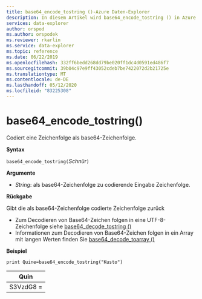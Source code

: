 ```yaml
---
title: base64_encode_tostring ()-Azure Daten-Explorer
description: In diesem Artikel wird base64_encode_tostring () in Azure Daten-Explorer beschrieben.
services: data-explorer
author: orspod
ms.author: orspodek
ms.reviewer: rkarlin
ms.service: data-explorer
ms.topic: reference
ms.date: 06/22/2019
ms.openlocfilehash: 332ff6bedd268dd79be020ff1dc4d0591ed486f7
ms.sourcegitcommit: 39b04c97e9ff43052cdeb7be7422072d2b21725e
ms.translationtype: MT
ms.contentlocale: de-DE
ms.lasthandoff: 05/12/2020
ms.locfileid: "83225308"
---
```

# <a name="base64_encode_tostring"></a>base64_encode_tostring()

Codiert eine Zeichenfolge als base64-Zeichenfolge.

**Syntax**

`base64_encode_tostring(`*Schnür*`)`

**Argumente**

* *String*: als base64-Zeichenfolge zu codierende Eingabe Zeichenfolge.

**Rückgabe**

Gibt die als base64-Zeichenfolge codierte Zeichenfolge zurück

* Zum Decodieren von Base64-Zeichen folgen in eine UTF-8-Zeichenfolge siehe [base64_decode_tostring ()](base64_decode_tostringfunction.md)
* Informationen zum Decodieren von Base64-Zeichen folgen in ein Array mit langen Werten finden Sie [base64_decode_toarray ()](base64_decode_toarrayfunction.md)


**Beispiel**

<!-- csl: https://help.kusto.windows.net:443/Samples -->
```kusto
print Quine=base64_encode_tostring("Kusto")
```

|Quin   |
|--------|
|S3VzdG8 =|
